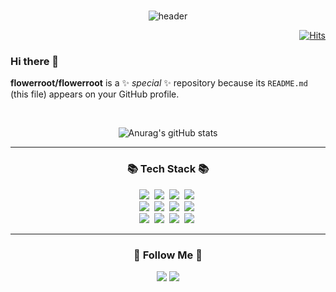 <br>


<div align = center>
  
![header](https://capsule-render.vercel.app/api?type=soft&color=auto&height=150&section=header&text=KIMYEONGJIN&fontSize=70&animation=twinkling)

</div>

  
<div align=right>
  
[![Hits](https://hits.seeyoufarm.com/api/count/incr/badge.svg?url=https%3A%2F%2Fgithub.com%2Fflowerroot&count_bg=%235DD700&title_bg=%23C2C2C2&icon=emlakjet.svg&icon_color=%23FFF889&title=hits&edge_flat=false)](https://hits.seeyoufarm.com)
  
</div>

  
  
### Hi there 👋

**flowerroot/flowerroot** is a ✨ _special_ ✨ repository because its `README.md` (this file) appears on your GitHub profile.


  <br>
  
  
<div align = center>
  

  ![Anurag's gitHub stats](https://github-readme-stats.vercel.app/api?username=flowerroot&show_icons=true&theme=tokyonight)

</div>
  
  <hr>
  
<h3 align="center">📚 Tech Stack 📚</h3>
<p align="center">
  <img src="https://img.shields.io/badge/C-A8B9CC?style=flat-square&logo=c&logoColor=white"/></a>&nbsp
  <img src="https://img.shields.io/badge/C++-00599C?style=flat-square&logo=cplusplus&logoColor=white"/></a>&nbsp 
  <img src="https://img.shields.io/badge/CSharp-239120?style=flat-square&logo=csharp&logoColor=white"/></a>&nbsp  
  <img src="https://img.shields.io/badge/Java-007396?style=flat-square&logo=Java&logoColor=white"/></a>&nbsp
  <br>  
  <img src="https://img.shields.io/badge/OpenCV-5C3EE8?style=flat-square&logo=opencv&logoColor=white"/></a>&nbsp 
  <img src="https://img.shields.io/badge/OpenGL-5586A4?style=flat-square&logo=opengl&logoColor=white"/></a>&nbsp 
  <img src="https://img.shields.io/badge/VS-5C2D91?style=flat-square&logo=visualstudio&logoColor=white"/></a>&nbsp 
  <img src="https://img.shields.io/badge/VS Code-007ACC?style=flat-square&logo=visualstudiocode&logoColor=white"/></a>&nbsp 
  <br>    
  <img src="https://img.shields.io/badge/Python-3766AB?style=flat-square&logo=Python&logoColor=white"/></a>&nbsp 
  <img src="https://img.shields.io/badge/HTML-E34F26?style=flat-square&logo=html5&logoColor=white"/></a>&nbsp 
  <img src="https://img.shields.io/badge/Django-092E20?style=flat-square&logo=django&logoColor=white"/></a>&nbsp 
  <img src="https://img.shields.io/badge/FileZila-BF0000?style=flat-square&logo=filezilla&logoColor=white"/></a>&nbsp 
  <br>  
</p>

  <hr>
  
<h3 align="center">🌈 Follow Me 🌈</h3>

<div align="center">
  
  <a href="https://www.instagram.com/flowerroot/"><img src="https://img.shields.io/badge/Instagram-E4405F?style=flat-square&logo=Instagram&logoColor=white&link=https://www.instagram.com/flowerroot/"/></a>
   <a href="https://www.facebook.com/profile.php?id=100003563542832&mibextid=LQQJ4d"><img src="https://img.shields.io/badge/Facebook-1877F2?style=flat-square&logo=facebook&logoColor=white&link=https://www.instagram.com/hye_inisfree/"/></a>  
  
</div>

 

<!--
Here are some ideas to get you started:

- 🔭 I’m currently working on ...
- 🌱 I’m currently learning ...
- 👯 I’m looking to collaborate on ...
- 🤔 I’m looking for help with ...
- 💬 Ask me about ...
- 📫 How to reach me: ...
- 😄 Pronouns: ...
- ⚡ Fun fact: ...
-->






